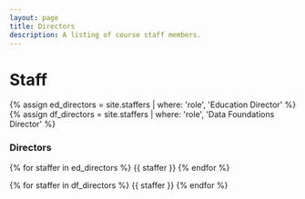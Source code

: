 ```yaml
---
layout: page
title: Directors
description: A listing of course staff members.
---
```


# Staff



{% assign ed_directors = site.staffers | where: 'role', 'Education Director' %}
{% assign df_directors = site.staffers | where: 'role', 'Data Foundations Director' %}

### Directors
{% for staffer in ed_directors %}
{{ staffer }}
{% endfor %}

{% for staffer in df_directors %}
{{ staffer }}
{% endfor %}



<!-- {% assign teaching_assistants = site.staffers | where: 'role', 'Teaching Assistant' %}
{% assign num_teaching_assistants = teaching_assistants | size %}
{% if num_teaching_assistants != 0 %}
## Teaching Assistants

{% for staffer in teaching_assistants %}
{{ staffer }}
{% endfor %}
{% endif %} -->
